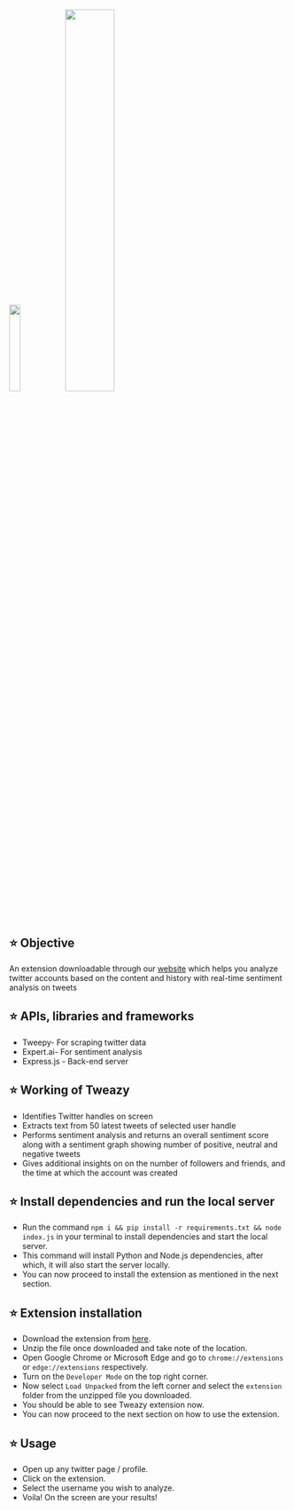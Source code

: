 # <img width="20%" src="https://user-images.githubusercontent.com/54776537/109198721-90b4de80-77c4-11eb-90e0-4b3de72e2016.gif"><img width="42%" src="https://user-images.githubusercontent.com/54776537/109186732-3feab900-77b7-11eb-8cf3-029ccc375cdb.png">


## :star: Objective

An extension downloadable through our [website](https://tweazy.herokuapp.com) which helps you analyze twitter accounts based on the content and history with real-time sentiment analysis on tweets

## :star: APIs, libraries and frameworks
- Tweepy- For scraping twitter data
- Expert.ai- For sentiment analysis
- Express.js - Back-end server

## :star: Working of Tweazy
- Identifies Twitter handles on screen
- Extracts text from 50 latest tweets of selected user handle
- Performs sentiment analysis and returns an overall sentiment score along with a sentiment graph showing number of positive, neutral and negative tweets
- Gives additional insights on on the number of followers and friends, and the time at which the account was created

## :star: Install dependencies and run the local server
- Run the command `npm i && pip install -r requirements.txt && node index.js` in your terminal to install dependencies and start the local server.
- This command will install Python and Node.js dependencies, after which, it will also start the server locally.
- You can now proceed to install the extension as mentioned in the next section.

## :star: Extension installation
- Download the extension from [here](https://tweazy.herokuapp.com).
- Unzip the file once downloaded and take note of the location.
- Open Google Chrome or Microsoft Edge and go to `chrome://extensions` or `edge://extensions` respectively.
- Turn on the `Developer Mode` on the top right corner.
- Now select `Load Unpacked` from the left corner and select the `extension` folder from the unzipped file you downloaded.
- You should be able to see Tweazy extension now.
- You can now proceed to the next section on how to use the extension.

## :star: Usage
- Open up any twitter page / profile.
- Click on the extension.
- Select the username you wish to analyze.
- Voila! On the screen are your results!
